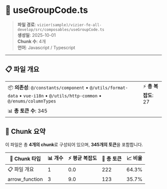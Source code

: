 # 📄 useGroupCode.ts

> **파일 경로**: `vizier(sample)/vizier-fe-all-develop/src/composables/useGroupCode.ts`  
> **생성일**: 2025-10-01  
> **Chunk 수**: 4개  
> **언어**: Javascript / Typescript
---


## 📋 파일 개요

| | |
|--|--|
| 📦 **의존성**: `@/constants/component` • `@/utils/format-data` • `vue-i18n` • `@/utils/http-common` • `@/enums/columnTypes` | ⚡ **총 복잡도**: 27 |
| 📊 **총 토큰 수**: 345 |  |






## 🧩 Chunk 요약

이 파일은 총 **4개의 chunk**로 구성되어 있으며, **345개의 토큰**을 포함합니다.

| 🧩 Chunk 타입 | 📊 개수 | ⚡ 평균 복잡도 | 📝 총 토큰 | 📈 비율 |
|---------------|--------|-------------|----------|--------|
| 📋 파일 개요 | 1 | 0.0 | 222 | 64.3% |
| arrow_function | 3 | 9.0 | 123 | 35.7% |

